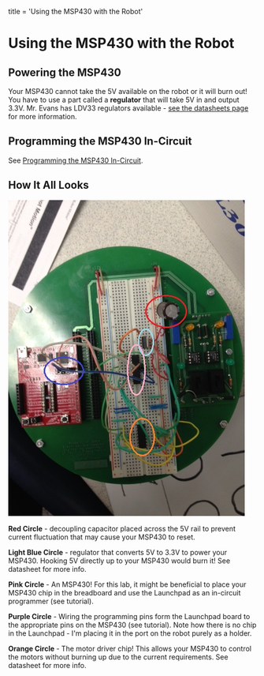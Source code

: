 title = 'Using the MSP430 with the Robot'

# Using the MSP430 with the Robot

## Powering the MSP430

Your MSP430 cannot take the 5V available on the robot or it will burn out!  You have to use a part called a **regulator** that will take 5V in and output 3.3V.  Mr. Evans has LDV33 regulators available - [see the datasheets page](/datasheets) for more information.

## Programming the MSP430 In-Circuit

See [Programming the MSP430 In-Circuit](in_circuit_programming.html).

## How It All Looks

![Top View of Assembled Robot with Annotations](robot_top.jpg)

**Red Circle** - decoupling capacitor placed across the 5V rail to prevent current fluctuation that may cause your MSP430 to reset.

**Light Blue Circle** - regulator that converts 5V to 3.3V to power your MSP430.  Hooking 5V directly up to your MSP430 would burn it!  See datasheet for more info.

**Pink Circle** - An MSP430!  For this lab, it might be beneficial to place your MSP430 chip in the breadboard and use the Launchpad as an in-circuit programmer (see tutorial).

**Purple Circle** - Wiring the programming pins form the Launchpad board to the appropriate pins on the MSP430 (see tutorial).  Note how there is no chip in the Launchpad - I'm placing it in the port on the robot purely as a holder.

**Orange Circle** - The motor driver chip!  This allows your MSP430 to control the motors without burning up due to the current requirements.  See datasheet for more info.

